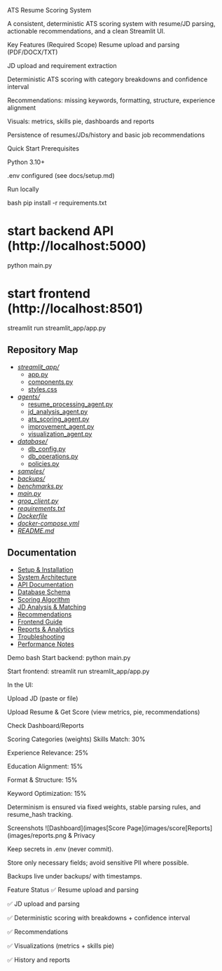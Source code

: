 ATS Resume Scoring System

A consistent, deterministic ATS scoring system with resume/JD parsing, actionable recommendations, and a clean Streamlit UI.

Key Features (Required Scope)
Resume upload and parsing (PDF/DOCX/TXT)

JD upload and requirement extraction

Deterministic ATS scoring with category breakdowns and confidence interval

Recommendations: missing keywords, formatting, structure, experience alignment

Visuals: metrics, skills pie, dashboards and reports

Persistence of resumes/JDs/history and basic job recommendations

Quick Start
Prerequisites

Python 3.10+

.env configured (see docs/setup.md)

Run locally

bash
pip install -r requirements.txt

# start backend API (http://localhost:5000)
python main.py

# start frontend (http://localhost:8501)
streamlit run streamlit_app/app.py

## Repository Map
- [*streamlit_app/*](./streamlit_app/)
  - [app.py](./streamlit_app/app.py)
  - [components.py](./streamlit_app/components.py)
  - [styles.css](./streamlit_app/styles.css)
- [*agents/*](./agents/)
  - [resume_processing_agent.py](./agents/resume_processing_agent.py)
  - [jd_analysis_agent.py](./agents/jd_analysis_agent.py)
  - [ats_scoring_agent.py](./agents/ats_scoring_agent.py)
  - [improvement_agent.py](./agents/improvement_agent.py)
  - [visualization_agent.py](./agents/visualization_agent.py)
- [*database/*](./database/)
  - [db_config.py](./database/db_config.py)
  - [db_operations.py](./database/db_operations.py)
  - [policies.py](./database/policies.py)
- [*samples/*](./samples/)
- [*backups/*](./backups/)
- [*benchmarks.py*](./benchmarks.py)
- [*main.py*](./main.py)
- [*groq_client.py*](./groq_client.py)
- [*requirements.txt*](./requirements.txt)
- [*Dockerfile*](./Dockerfile)
- [*docker-compose.yml*](./docker-compose.yml)
- [*README.md*](./README.md)


## Documentation
- [Setup & Installation](./docs/setup.md)
- [System Architecture](./docs/architecture.md)
- [API Documentation](./docs/api.md)
- [Database Schema](./docs/schema.md)
- [Scoring Algorithm](./docs/scoring.md)
- [JD Analysis & Matching](./docs/jd_matching.md)
- [Recommendations](./docs/recommendations.md)
- [Frontend Guide](./docs/frontend.md)
- [Reports & Analytics](./docs/reports.md)
- [Troubleshooting](./docs/troubleshooting.md)
- [Performance Notes](./docs/performance.md)

Demo
bash
Start backend: python main.py

Start frontend: streamlit run streamlit_app/app.py

In the UI:

Upload JD (paste or file)

Upload Resume & Get Score (view metrics, pie, recommendations)

Check Dashboard/Reports

Scoring Categories (weights)
Skills Match: 30%

Experience Relevance: 25%

Education Alignment: 15%

Format & Structure: 15%

Keyword Optimization: 15%

Determinism is ensured via fixed weights, stable parsing rules, and resume_hash tracking.

Screenshots
![Dashboard](images[Score Page](images/score[Reports](images/reports.png & Privacy

Keep secrets in .env (never commit).

Store only necessary fields; avoid sensitive PII where possible.

Backups live under backups/ with timestamps.

Feature Status
✅ Resume upload and parsing

✅ JD upload and parsing

✅ Deterministic scoring with breakdowns + confidence interval

✅ Recommendations

✅ Visualizations (metrics + skills pie)

✅ History and reports